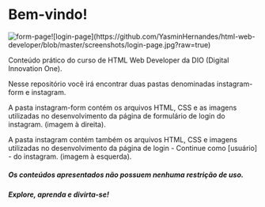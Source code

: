 # Bem-vindo!

![form-page]("https://github.com/YasminHernandes/html-web-developer/blob/master/screenshots/form-page.jpg?raw=true")![login-page](https://github.com/YasminHernandes/html-web-developer/blob/master/screenshots/login-page.jpg?raw=true)



Conteúdo prático do curso de HTML Web Developer da DIO (Digital Innovation One).

Nesse repositório você irá encontrar duas pastas denominadas instagram-form e instagram.

A pasta instagram-form contém os arquivos HTML, CSS e as imagens utilizadas no desenvolvimento da página de formulário de login do instagram. (imagem à direita).

A pasta instagram contém também os arquivos HTML, CSS e imagens utilizadas no desenvolvimento da página de login - Continue como [usuário] - do instagram. (imagem à esquerda).

##### Os conteúdos apresentados não possuem nenhuma restrição de uso.

##### Explore, aprenda e divirta-se!


